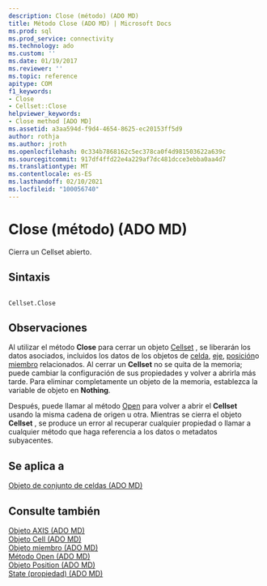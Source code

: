```yaml
---
description: Close (método) (ADO MD)
title: Método Close (ADO MD) | Microsoft Docs
ms.prod: sql
ms.prod_service: connectivity
ms.technology: ado
ms.custom: ''
ms.date: 01/19/2017
ms.reviewer: ''
ms.topic: reference
apitype: COM
f1_keywords:
- Close
- Cellset::Close
helpviewer_keywords:
- Close method [ADO MD]
ms.assetid: a3aa594d-f9d4-4654-8625-ec20153ff5d9
author: rothja
ms.author: jroth
ms.openlocfilehash: 0c334b7868162c5ec378ca0f4d981503622a639c
ms.sourcegitcommit: 917df4ffd22e4a229af7dc481dcce3ebba0aa4d7
ms.translationtype: MT
ms.contentlocale: es-ES
ms.lasthandoff: 02/10/2021
ms.locfileid: "100056740"
---
```

# <a name="close-method-ado-md"></a>Close (método) (ADO MD)
Cierra un Cellset abierto.  
  
## <a name="syntax"></a>Sintaxis  
  
```  
  
Cellset.Close  
```  
  
## <a name="remarks"></a>Observaciones  
 Al utilizar el método **Close** para cerrar un objeto [Cellset](./cellset-object-ado-md.md) , se liberarán los datos asociados, incluidos los datos de los objetos de [celda](./cell-object-ado-md.md), [eje](./axis-object-ado-md.md), [posición](./position-object-ado-md.md)o [miembro](./member-object-ado-md.md) relacionados. Al cerrar un **Cellset** no se quita de la memoria; puede cambiar la configuración de sus propiedades y volver a abrirla más tarde. Para eliminar completamente un objeto de la memoria, establezca la variable de objeto en **Nothing**.  
  
 Después, puede llamar al método [Open](./open-method-ado-md.md) para volver a abrir el **Cellset** usando la misma cadena de origen u otra. Mientras se cierra el objeto **Cellset** , se produce un error al recuperar cualquier propiedad o llamar a cualquier método que haga referencia a los datos o metadatos subyacentes.  
  
## <a name="applies-to"></a>Se aplica a  
 [Objeto de conjunto de celdas (ADO MD)](./cellset-object-ado-md.md)  
  
## <a name="see-also"></a>Consulte también  
 [Objeto AXIS (ADO MD)](./axis-object-ado-md.md)   
 [Objeto Cell (ADO MD)](./cell-object-ado-md.md)   
 [Objeto miembro (ADO MD)](./member-object-ado-md.md)   
 [Método Open (ADO MD)](./open-method-ado-md.md)   
 [Objeto Position (ADO MD)](./position-object-ado-md.md)   
 [State (propiedad) (ADO MD)](./state-property-ado-md.md)